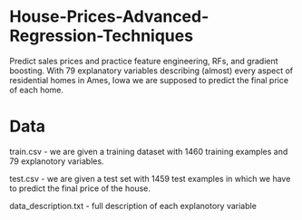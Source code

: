 # House-Prices-Advanced-Regression-Techniques
Predict sales prices and practice feature engineering, RFs, and gradient boosting.
With 79 explanatory variables describing (almost) every aspect of residential homes in Ames, Iowa we are supposed to predict the final price of each home.

# Data

train.csv - we are given a training dataset with 1460 training examples and 79 explanotory variables.

test.csv - we are given a test set with 1459 test examples in which we have to predict the final price of the house.

data_description.txt - full description of each explanotory variable
